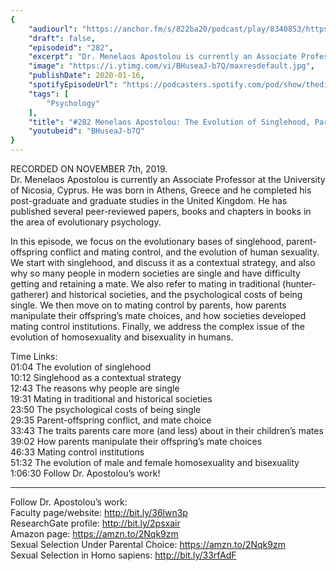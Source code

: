 ```yaml
---
{
	"audiourl": "https://anchor.fm/s/822ba20/podcast/play/8340853/https%3A%2F%2Fd3ctxlq1ktw2nl.cloudfront.net%2Fproduction%2F2019-10-8%2F33419732-44100-2-6adeda955eb35.m4a",
	"draft": false,
	"episodeid": "282",
	"excerpt": "Dr. Menelaos Apostolou is currently an Associate Professor at the University of Nicosia, Cyprus. He was born in Athens, Greece and he completed his post-graduate and graduate studies in the United Kingdom. He has published several peer-reviewed papers, books and chapters in books in the area of evolutionary psychology.",
	"image": "https://i.ytimg.com/vi/BHuseaJ-b7Q/maxresdefault.jpg",
	"publishDate": 2020-01-16,
	"spotifyEpisodeUrl": "https://podcasters.spotify.com/pod/show/thedissenter/episodes/282-Menelaos-Apostolou-The-Evolution-of-Singlehood--Parental-Mate-Choice--and-Sexual-Orientation-e8t1tl",
	"tags": [
		"Psychology"
	],
	"title": "#282 Menelaos Apostolou: The Evolution of Singlehood, Parental Mate Choice, and Sexual Orientation",
	"youtubeid": "BHuseaJ-b7Q"
}
---
```

RECORDED ON NOVEMBER 7th, 2019.  
Dr. Menelaos Apostolou is currently an Associate Professor at the University of Nicosia, Cyprus. He was born in Athens, Greece and he completed his post-graduate and graduate studies in the United Kingdom. He has published several peer-reviewed papers, books and chapters in books in the area of evolutionary psychology.

In this episode, we focus on the evolutionary bases of singlehood, parent-offspring conflict and mating control, and the evolution of human sexuality. We start with singlehood, and discuss it as a contextual strategy, and also why so many people in modern societies are single and have difficulty getting and retaining a mate. We also refer to mating in traditional (hunter-gatherer) and historical societies, and the psychological costs of being single. We then move on to mating control by parents, how parents manipulate their offspring’s mate choices, and how societies developed mating control institutions. Finally, we address the complex issue of the evolution of homosexuality and bisexuality in humans.

Time Links:  
<time>01:04</time> The evolution of singlehood  
<time>10:12</time> Singlehood as a contextual strategy  
<time>12:43</time> The reasons why people are single  
<time>19:31</time> Mating in traditional and historical societies   
<time>23:50</time> The psychological costs of being single  
<time>29:35</time> Parent-offspring conflict, and mate choice  
<time>33:43</time> The traits parents care more (and less) about in their children’s mates  
<time>39:02</time> How parents manipulate their offspring’s mate choices  
<time>46:33</time> Mating control institutions  
<time>51:32</time> The evolution of male and female homosexuality and bisexuality  
<time>1:06:30</time> Follow Dr. Apostolou’s work!

---

Follow Dr. Apostolou’s work:  
Faculty page/website: http://bit.ly/36lwn3p  
ResearchGate profile: http://bit.ly/2psxair  
Amazon page: https://amzn.to/2Nqk9zm  
Sexual Selection Under Parental Choice: https://amzn.to/2Nqk9zm  
Sexual Selection in Homo sapiens: http://bit.ly/33rfAdF
